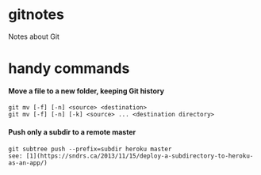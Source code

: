 # gitnotes
Notes about Git

handy commands
==============
#### Move a file to a new folder, keeping Git history
    git mv [-f] [-n] <source> <destination>
    git mv [-f] [-n] [-k] <source> ... <destination directory> 

#### Push only a subdir to a remote master
    git subtree push --prefix=subdir heroku master
    see: [1](https://sndrs.ca/2013/11/15/deploy-a-subdirectory-to-heroku-as-an-app/)
